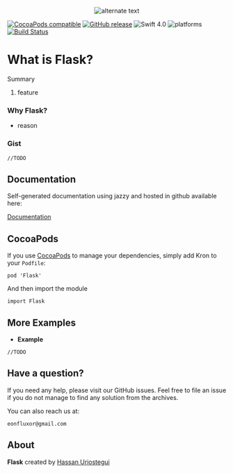  <p align="center"> 
    <img src="http://res.cloudinary.com/dmje5xfzh/image/upload/c_scale,r_60,w_280/v1536646955/static/Flask-logo.png" alt="alternate text">
 </p>
 

[![CocoaPods compatible](https://img.shields.io/cocoapods/v/Flask.svg)](#cocoapods) 
[![GitHub release](https://img.shields.io/github/release/eonfluxor/Flask.svg)](https://github.com/eonfluxor/delay/releases) 
![Swift 4.0](https://img.shields.io/badge/Swift-4.1-orange.svg) 
![platforms](https://img.shields.io/cocoapods/p/Flask.svg)
[![Build Status](https://travis-ci.org/eonfluxor/flask.svg?branch=master)](https://travis-ci.org/eonfluxor/flask)



# What is Flask?
Summary

1. feature


### Why Flask?

* reason


### Gist

```
//TODO
```


## Documentation

Self-generated documentation using jazzy and hosted in github available here:

[Documentation](https://eonfluxor.github.io/Flask/)

## CocoaPods

If you use [CocoaPods](https://cocoapods.org/pods/Flask) to manage your dependencies, simply add
Kron to your `Podfile`:

```
pod 'Flask'
```

And then import the module

```
import Flask
```
   
   
## More Examples

* **Example**


```
//TODO
```

## Have a question?
If you need any help, please visit our GitHub issues. Feel free to file an issue if you do not manage to find any solution from the archives.

You can also reach us at: 

`eonfluxor@gmail.com `

## About

**Flask** created by [Hassan Uriostegui](http://linkedin.com/in/hassanvfx) 
